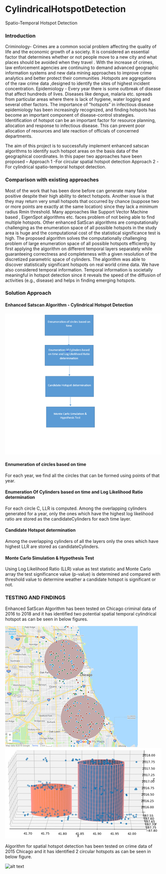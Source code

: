 # CylindricalHotspotDetection
Spatio-Temporal Hotspot Detection
### Introduction
Criminology- Crimes are a common social problem affecting the quality of life and the economic growth of a society. It is considered an essential factor that determines whether or not people move to a new city and what places should be avoided when they travel . With the increase of crimes, law enforcement agencies are continuing to demand advanced geographic information systems and new data mining approaches to improve crime analytics and better protect their communities .Hotspots are aggregations of the raw crime data ,designed to identify the sites of highest incident concentration.
Epidemiology - Every year there is some outbreak of disease that affect hundreds of lives. Diseases like dengue, malaria etc. spreads from particular areas where there is lack of hygiene, water logging and several other factors. The importance of “hotspots” in infectious disease epidemiology has been increasingly recognized, and finding hotspots has become an important component of disease-control strategies. Identification of hotspot can be an important factor for resource planning, allocation and response to infectious disease. This can prevent poor allocation of resources and late reaction of officials of concerned departments.

The aim of this project is to successfully implement enhanced satscan algorithms to identify such hotspot areas on the basis data of the geographical coordinates. 
In this paper two approaches have been proposed – 
Approach 1 -For circular spatial hotspot detection 
Approach 2 -For cylindrical spatio-temporal hotspot detection. 

### Comparison with existing approaches
Most of the work that has been done before can generate many false positive despite their high ability to detect hotspots. Another issue is that they may return very small hotspots that occurred by chance (suppose two or more points are exactly at the same location) since they lack a minimum radius Rmin threshold.
Many approaches like Support Vector Machine based , EigenSpot algorithms etc. faces problem of not being able to find multiple hotspots. Other enhanced SatScan algorithms are computationally challenging as the enumeration space of all possible hotspots in the study area is huge and the computational cost of the statistical significance test is high.
The proposed algorithm solves the computationally challenging problem of large enumeration space of all possible hotspots efficiently by first applying the algorithm on different temporal layers separately while guaranteeing correctness and completeness with a given resolution of the discretized parametric space of cylinders. The algorithm was able to discover statistically significant hotspots on real world crime data. We have also considered temporal information. Temporal information is societally meaningful in hotspot detection since it reveals the speed of the diffusion of activities (e.g., disease) and helps in finding emerging hotspots.

### Solution Approach

#### Enhanced Satscan Algorithm - Cylindrical Hotspot Detection

![alt text](readme/blockdiag.png)

#### Ennumeration of circles based on time 
For each year, we find all the circles that can be formed using points of that year.
#### Enumeration Of Cylinders based on time and Log Likelihood Ratio determination 
For each circle C, LLR is computed. Among the overlapping cylinders generated for a year, only the ones which have the highest log likelihood ratio are stored as the candidateCylinders for each time layer.
#### Candidate Hotspot determination 
Among the overlapping cylinders of all the layers only the ones which have highest LLR are stored as candidateCylinders.
#### Monte Carlo Simulation & Hypothesis Test 
Using Log Likelihood Ratio (LLR) value as test statistic and Monte Carlo array the test significance value (p-value) is determined and compared with threshold value to determine weather a candidate hotspot is significant or not.

### TESTING AND FINDINGS

Enhanced SatScan Algorithm has been tested on Chicago criminal data of 2016 to 2018 and it has identified two potential spatial temporal cylindrical hotspot as can be seen in below figures. 

![alt text](readme/testing1.bmp)       ![alt text](readme/testing2.bmp)


Algorithm for spatial hotspot detection has been tested on crime data of 2015 Chicago and it has identified 2 circular hotspots as can be seen in below figure.

![alt text](readme/testing3.png)


